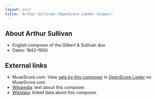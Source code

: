 ```yaml
---
layout: post
title: 'Arthur Sullivan (OpenScore Lieder Corpus)'
---
```


## About Arthur Sullivan

- English composer of the Gilbert & Sullivan duo
- Dates: 1842–1900

## External links

- MuseScore.com: View [sets by this composer] in [OpenScore Lieder] on MuseScore.com.
- [Wikipedia]: text about this composer.
- [Wikidata]: linked data about this composer.

[Wikipedia]: https://en.wikipedia.org/wiki/Arthur_Sullivan
[Wikidata]: https://www.wikidata.org/wiki/Q212692
[sets by this composer]: https://musescore.com/openscore-lieder-corpus/sets?order=title&text=Sullivan,+Arthur
[OpenScore Lieder]: https://musescore.com/openscore-lieder-corpus

